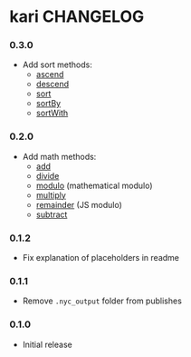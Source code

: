 # kari CHANGELOG

### 0.3.0
* Add sort methods:
  * [ascend](README.md#ascend)
  * [descend](README.md#descend)
  * [sort](README.md#sort)
  * [sortBy](README.md#sortBy)
  * [sortWith](README.md#sortWith)

### 0.2.0
* Add math methods:
  * [add](README.md#add)
  * [divide](README.md#divide)
  * [modulo](README.md#modulo) (mathematical modulo)
  * [multiply](README.md#multiply)
  * [remainder](README.md#remainder) (JS modulo)
  * [subtract](README.md#subtract)

### 0.1.2
* Fix explanation of placeholders in readme

### 0.1.1
* Remove `.nyc_output` folder from publishes

### 0.1.0
* Initial release
